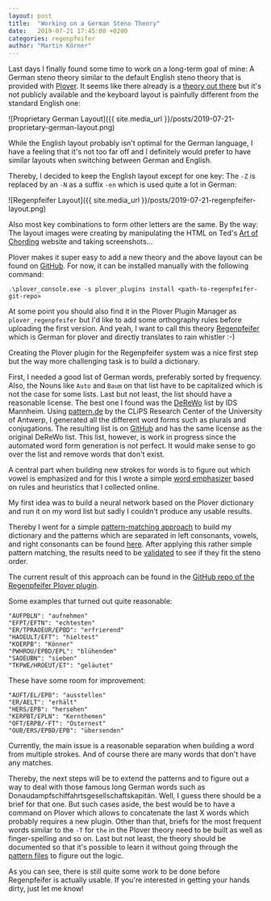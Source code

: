 ```yaml
---
layout: post
title:  "Working on a German Steno Theory"
date:   2019-07-21 17:45:00 +0200
categories: regenpfeifer
author: "Martin Körner" 
---
```


Last days I finally found some time to work on a long-term goal of mine: A German steno theory similar to the default English steno theory that is provided with [Plover](https://github.com/openstenoproject/plover).
It seems like there already is a [theory out there](http://www.zav.cz/german/compkomasch.htm) but it's not publicly available and the keyboard layout is painfully different from the standard English one:

![Proprietary German Layout]({{ site.media_url }}/posts/2019-07-21-proprietary-german-layout.png)

While the English layout probably isn't optimal for the German language, I have a feeling that it's not too far off and I definitely would prefer to have similar layouts when switching between German and English.

Thereby, I decided to keep the English layout except for one key:
The `-Z` is replaced by an `-N` as a suffix `-en` which is used quite a lot in German:

![Regenpfeifer Layout]({{ site.media_url }}/posts/2019-07-21-regenpfeifer-layout.png)

Also most key combinations to form other letters are the same.
By the way: The layout images were creating by manipulating the HTML on Ted's [Art of Chording](https://www.artofchording.com/) website and taking screenshots...

Plover makes it super easy to add a new theory and the above layout can be found on [GitHub](https://github.com/mkrnr/plover_regenpfeifer).
For now, it can be installed manually with the following command:

```
.\plover_console.exe -s plover_plugins install <path-to-regenpfeifer-git-repo>
```

At some point you should also find it in the Plover Plugin Manager as `plover_regenpfeifer` but I'd like to add some orthography rules before uploading the first version.
And yeah, I want to call this theory [Regenpfeifer](https://de.wikipedia.org/wiki/Regenpfeifer) which is German for plover and directly translates to rain whistler :-)

Creating the Plover plugin for the Regenpfeifer system was a nice first step but the way more challenging task is to build a dictionary.

First, I needed a good list of German words, preferably sorted by frequency.
Also, the Nouns like `Auto` and `Baum` on that list have to be capitalized which is not the case for some lists.
Last but not least, the list should have a reasonable license.
The best one I found was the [DeReWo](http://www.ids-mannheim.de/derewo) list by IDS Mannheim.
Using [pattern.de](https://www.clips.uantwerpen.be/pages/pattern-de) by the CLiPS Research Center of the University of Antwerp, I generated all the different word forms such as plurals and conjugations.
The resulting list is on [GitHub](https://github.com/mkrnr/wortformliste) and has the same license as the original DeReWo list.
This list, however, is work in progress since the automated word form generation is not perfect.
It would make sense to go over the list and remove words that don't exist.

A central part when building new strokes for words is to figure out which vowel is emphasized and for this I wrote a simple [word emphasizer](https://github.com/mkrnr/regenpfeifer/blob/master/regenpfeifer/word_emphasizer.py) based on rules and heuristics that I collected online.

My first idea was to build a neural network based on the Plover dictionary and run it on my word list but sadly I couldn't produce any usable results.

Thereby I went for a simple [pattern-matching approach](https://github.com/mkrnr/regenpfeifer/blob/master/regenpfeifer/word_pattern_matcher.py) to build my dictionary and the patterns which are separated in left consonants, vowels, and right consonants can be found [here](https://github.com/mkrnr/regenpfeifer/tree/master/regenpfeifer/assets/patterns).
After applying this rather simple pattern matching, the results need to be [validated](https://github.com/mkrnr/regenpfeifer/blob/master/regenpfeifer/stroke_validator.py) to see if they fit the steno order.

The current result of this approach can be found in the [GitHub repo of the Regenpfeifer Plover plugin](https://github.com/mkrnr/plover_regenpfeifer/blob/master/plover_regenpfeifer/dictionaries/main.json).

Some examples that turned out quite reasonable:
```
"AUFPBLN": "aufnehmen"
"EFPT/EFTN": "echtesten"
"ER/TPRAOEUR/EPBD": "erfrierend"
"HAOEULT/EFT": "hieltest"
"KOERPB": "Könner"
"PWHROU/EPBD/EPL": "blühendem"
"SAOEUBN": "sieben"
"TKPWE/HROEUT/ET": "geläutet"
```

These have some room for improvement:
```
"AUFT/EL/EPB": "ausstellen"
"ER/AELT": "erhält"
"HERS/EPB": "hersehen"
"KERPBT/EPLN": "Kernthemen"
"OFT/ERPB/-FT": "Osternest"
"OUB/ERS/EPBD/EPB": "übersenden"
```

Currently, the main issue is a reasonable separation when building a word from multiple strokes.
And of course there are many words that don't have any matches.

Thereby, the next steps will be to extend the patterns and to figure out a way to deal with those famous long German words such as Donaudampfschiffahrtsgesellschaftskapitän.
Well, I guess there should be a brief for that one.
But such cases aside, the best would be to have a command on Plover which allows to concatenate the last X words which probably requires a new plugin.
Other than that, briefs for the most frequent words similar to the `-T` for `the` in the Plover theory need to be built as well as finger-spelling and so on.
Last but not least, the theory should be documented so that it's possible to learn it without going through the [pattern files](https://github.com/mkrnr/regenpfeifer/tree/master/regenpfeifer/assets/patterns) to figure out the logic.

As you can see, there is still quite some work to be done before Regenpfeifer is actually usable.
If you're interested in getting your hands dirty, just let me know!

